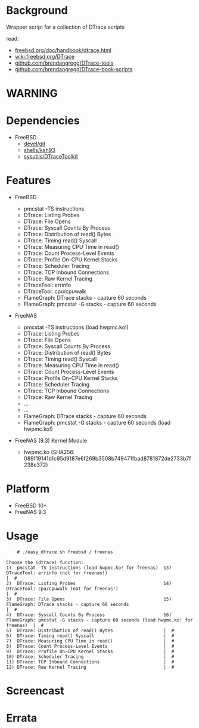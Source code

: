 
Background
==========
Wrapper script for a collection of DTrace scripts

read:
* [freebsd.org/doc/handbook/dtrace.html](https://www.freebsd.org/doc/handbook/dtrace.html)
* [wiki.freebsd.org/DTrace](https://wiki.freebsd.org/DTrace)
* [github.com/brendangregg/DTrace-tools](https://github.com/brendangregg/DTrace-tools)
* [github.com/brendangregg/DTrace-book-scripts](https://github.com/brendangregg/DTrace-book-scripts)

WARNING
=======

Dependencies
============
* FreeBSD
   * [devel/git](https://www.freshports.org/devel/git/)
   * [shells/ksh93](https://www.freshports.org/shells/ksh93/)
   * [sysutils/DTraceToolkit](https://www.freshports.org/sysutils/DTraceToolkit/)

Features
========
* FreeBSD
  * pmcstat -TS instructions
  * DTrace: Listing Probes
  * DTrace: File Opens
  * DTrace: Syscall Counts By Process
  * DTrace: Distribution of read() Bytes
  * DTrace: Timing read() Syscall
  * DTrace: Measuring CPU Time in read()
  * DTrace: Count Process-Level Events
  * DTrace: Profile On-CPU Kernel Stacks
  * DTrace: Scheduler Tracing
  * DTrace: TCP Inbound Connections
  * DTrace: Raw Kernel Tracing
  * DTraceTool: errinfo
  * DTraceTool: cpu/cpuwalk
  * FlameGraph: DTrace stacks - capture 60 seconds
  * FlameGraph: pmcstat -G stacks - capture 60 seconds

* FreeNAS
  * pmcstat -TS instructions (load hwpmc.ko!)
  * DTrace: Listing Probes
  * DTrace: File Opens
  * DTrace: Syscall Counts By Process
  * DTrace: Distribution of read() Bytes
  * DTrace: Timing read() Syscall
  * DTrace: Measuring CPU Time in read()
  * DTrace: Count Process-Level Events
  * DTrace: Profile On-CPU Kernel Stacks
  * DTrace: Scheduler Tracing
  * DTrace: TCP Inbound Connections
  * DTrace: Raw Kernel Tracing
  * ...
  * ...
  * FlameGraph: DTrace stacks - capture 60 seconds
  * FlameGraph: pmcstat -G stacks - capture 60 seconds (load hwpmc.ko!)

* FreeNAS (9.3) Kernel Module
  * hwpmc.ko (SHA256: 089f19141b1c95d9187e6f269b3508b749471fbad8781872de2733b7f238e372)

Platform
========
* FreeBSD 10+
* FreeNAS 9.3

Usage
=====
```
    # ./easy_dtrace.sh freebsd / freenas

Choose the (dtrace) function:
1)  pmcstat -TS instructions (load hwpmc.ko! for freenas)  13) DTraceTool: errinfo (not for freenas!)                                           |  #
2)  DTrace: Listing Probes                                 14) DTraceTool: cpu/cpuwalk (not for freenas!)                                       |  #
3)  DTrace: File Opens                                     15) FlameGraph: DTrace stacks - capture 60 seconds                                   |  #
4)  DTrace: Syscall Counts By Process                      16) FlameGraph: pmcstat -G stacks - capture 60 seconds (load hwpmc.ko! for freenas)  |  #
5)  DTrace: Distribution of read() Bytes                   |  #
6)  DTrace: Timing read() Syscall                          |  #
7)  DTrace: Measuring CPU Time in read()                   |  #
8)  DTrace: Count Process-Level Events                     |  #
9)  DTrace: Profile On-CPU Kernel Stacks                   |  #
10) DTrace: Scheduler Tracing                              |  #
11) DTrace: TCP Inbound Connections                        |  #
12) DTrace: Raw Kernel Tracing                             |  #

```

Screencast
==========

Errata
======

